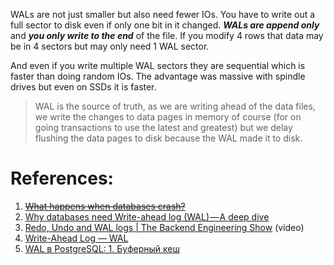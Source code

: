 WALs are not just smaller but also need fewer IOs. You have to write out a full sector to disk even if only one bit in it changed. ***WALs are append only*** and ***you only write to the end*** of the file. If you modify 4 rows that data may be in 4 sectors but may only need 1 WAL sector.

And even if you write multiple WAL sectors they are sequential which is faster than doing random IOs. The advantage was massive with spindle drives but even on SSDs it is faster.

> WAL is the source of truth, as we are writing ahead of the data files, we write the changes to data pages in memory of course (for on going transactions to use the latest and greatest) but we delay flushing the data pages to disk because the WAL made it to disk.


# References:

1. ~~[What happens when databases crash?](https://medium.com/@hnasr/what-happens-when-databases-crash-74540fd97ea9)~~
2. [Why databases need Write-ahead log (WAL) — A deep dive](https://medium.com/@hnasr/what-is-wal-write-ahead-log-a-deep-dive-a2bc4dc91170)
3. [Redo, Undo and WAL logs | The Backend Engineering Show](https://www.youtube.com/watch?v=uHvR7nOu5m4&list=PLQnljOFTspQXjD0HOzN7P2tgzu7scWpl2&index=95) (video)
4. [Write-Ahead Log — WAL](https://medium.com/nerd-for-tech/write-ahead-log-wal-c4c3327c6742)
5. [WAL в PostgreSQL: 1. Буферный кеш](https://habr.com/ru/company/postgrespro/blog/458186/)